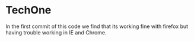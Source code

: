 # TechOne

In the first commit of this code we find that its working fine with firefox but having trouble working in IE and Chrome.
